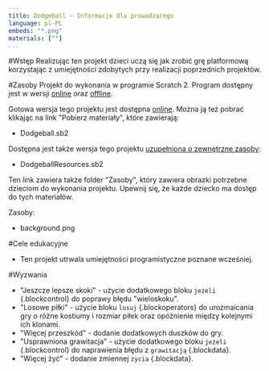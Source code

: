 ```yaml
---
title: Dodgeball — Informacje dla prowadzącego
language: pl-PL
embeds: "*.png"
materials: [""]
...
```


#Wstęp
Realizując ten projekt dzieci uczą się jak zrobić grę platformową korzystając z umiejętności zdobytych przy realizacji poprzednich projektów.

#Zasoby
Projekt do wykonania w programie Scratch 2. Program dostępny jest w wersji <a href="http://scratch.mit.edu/projects/editor/">online</a> oraz <a href="http://scratch.mit.edu/scratch2download/">offline</a>.

Gotowa wersja tego projektu jest dostępna <a href="http://scratch.mit.edu/projects/48737944/#editor">online</a>. Można ją też pobrać klikając na link "Pobierz materiały", które zawierają:

+ Dodgeball.sb2

Dostępna jest także wersja tego projektu <a href="http://scratch.mit.edu/projects/40065008/#editor">uzupełniona o zewnętrzne zasoby</a>:

+ DodgeballResources.sb2 

Ten link zawiera także folder "Zasoby", który zawiera obrazki potrzebne dzieciom do wykonania projektu. Upewnij się, że każde dziecko ma dostęp do tych materiałów.

Zasoby:
+ background.png

#Cele edukacyjne
+ Ten projekt utrwala umiejętności programistyczne poznane wcześniej.

#Wyzwania
+ "Jeszcze lepsze skoki" - użycie dodatkowego bloku `jeżeli` {.blockcontrol} do poprawy błędu "wieloskoku".
+ "Losowe piłki" - użycie bloku `losuj` {.blockoperators} do urozmaicania gry o różne kostiumy i rozmiar piłek oraz opóźnienie między kolejnymi ich klonami.
+ "Więcej przeszkód" - dodanie dodatkowych duszków do gry.
+ "Usprawniona grawitacja" - użycie dodatkowego bloku `jeżeli` {.blockcontrol} do naprawienia błędu z `grawitacją` {.blockdata}.
+ "Więcej żyć" - dodanie zmiennej `życia` {.blockdata}.

